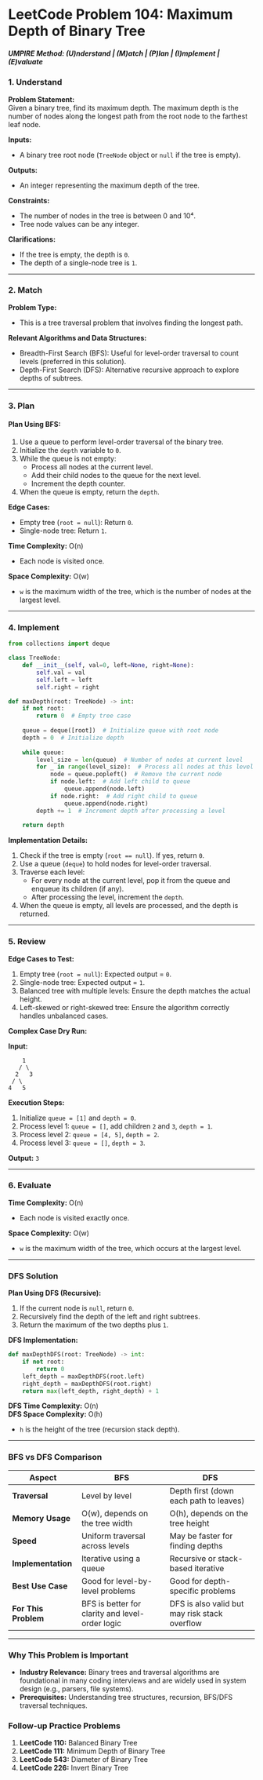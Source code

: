 # LeetCode Problem 104: Maximum Depth of Binary Tree

##### UMPIRE Method: (U)nderstand | (M)atch | (P)lan | (I)mplement | (E)valuate

### **1. Understand**

**Problem Statement:**  
Given a binary tree, find its maximum depth. The maximum depth is the number of nodes along the longest path from the root node to the farthest leaf node.

**Inputs:**  
- A binary tree root node (`TreeNode` object or `null` if the tree is empty).

**Outputs:**  
- An integer representing the maximum depth of the tree.

**Constraints:**
- The number of nodes in the tree is between 0 and 10⁴.
- Tree node values can be any integer.

**Clarifications:**  
- If the tree is empty, the depth is `0`.
- The depth of a single-node tree is `1`.

---

### **2. Match**

**Problem Type:**  
- This is a tree traversal problem that involves finding the longest path.

**Relevant Algorithms and Data Structures:**  
- Breadth-First Search (BFS): Useful for level-order traversal to count levels (preferred in this solution).
- Depth-First Search (DFS): Alternative recursive approach to explore depths of subtrees.

---

### **3. Plan**

#### **Plan Using BFS:**
1. Use a queue to perform level-order traversal of the binary tree.
2. Initialize the `depth` variable to `0`.
3. While the queue is not empty:
   - Process all nodes at the current level.
   - Add their child nodes to the queue for the next level.
   - Increment the depth counter.
4. When the queue is empty, return the `depth`.

**Edge Cases:**  
- Empty tree (`root = null`): Return `0`.
- Single-node tree: Return `1`.

**Time Complexity:** O(n)  
- Each node is visited once.

**Space Complexity:** O(w)  
- `w` is the maximum width of the tree, which is the number of nodes at the largest level.

---

### **4. Implement**

```python
from collections import deque

class TreeNode:
    def __init__(self, val=0, left=None, right=None):
        self.val = val
        self.left = left
        self.right = right

def maxDepth(root: TreeNode) -> int:
    if not root:
        return 0  # Empty tree case
    
    queue = deque([root])  # Initialize queue with root node
    depth = 0  # Initialize depth
    
    while queue:
        level_size = len(queue)  # Number of nodes at current level
        for _ in range(level_size):  # Process all nodes at this level
            node = queue.popleft()  # Remove the current node
            if node.left:  # Add left child to queue
                queue.append(node.left)
            if node.right:  # Add right child to queue
                queue.append(node.right)
        depth += 1  # Increment depth after processing a level
    
    return depth
```

**Implementation Details:**
1. Check if the tree is empty (`root == null`). If yes, return `0`.
2. Use a queue (`deque`) to hold nodes for level-order traversal.
3. Traverse each level:
   - For every node at the current level, pop it from the queue and enqueue its children (if any).
   - After processing the level, increment the `depth`.
4. When the queue is empty, all levels are processed, and the depth is returned.

---

### **5. Review**

**Edge Cases to Test:**
1. Empty tree (`root = null`): Expected output = `0`.
2. Single-node tree: Expected output = `1`.
3. Balanced tree with multiple levels: Ensure the depth matches the actual height.
4. Left-skewed or right-skewed tree: Ensure the algorithm correctly handles unbalanced cases.

**Complex Case Dry Run:**

**Input:**
```text
    1
   / \
  2   3
 / \
4   5
```

**Execution Steps:**
1. Initialize `queue = [1]` and `depth = 0`.
2. Process level 1: `queue = []`, add children `2` and `3`, `depth = 1`.
3. Process level 2: `queue = [4, 5]`, `depth = 2`.
4. Process level 3: `queue = []`, `depth = 3`.

**Output:** `3`

---

### **6. Evaluate**

**Time Complexity:** O(n)  
- Each node is visited exactly once.

**Space Complexity:** O(w)  
- `w` is the maximum width of the tree, which occurs at the largest level.

---

### **DFS Solution**

**Plan Using DFS (Recursive):**
1. If the current node is `null`, return `0`.
2. Recursively find the depth of the left and right subtrees.
3. Return the maximum of the two depths plus `1`.

**DFS Implementation:**
```python
def maxDepthDFS(root: TreeNode) -> int:
    if not root:
        return 0
    left_depth = maxDepthDFS(root.left)
    right_depth = maxDepthDFS(root.right)
    return max(left_depth, right_depth) + 1
```

**DFS Time Complexity:** O(n)  
**DFS Space Complexity:** O(h)  
- `h` is the height of the tree (recursion stack depth).

---

### **BFS vs DFS Comparison**

| **Aspect**       | **BFS**                                      | **DFS**                                      |
|-------------------|----------------------------------------------|----------------------------------------------|
| **Traversal**     | Level by level                              | Depth first (down each path to leaves)       |
| **Memory Usage**  | O(w), depends on the tree width             | O(h), depends on the tree height             |
| **Speed**         | Uniform traversal across levels             | May be faster for finding depths            |
| **Implementation**| Iterative using a queue                     | Recursive or stack-based iterative           |
| **Best Use Case** | Good for level-by-level problems            | Good for depth-specific problems             |
| **For This Problem** | BFS is better for clarity and level-order logic | DFS is also valid but may risk stack overflow |

---

### **Why This Problem is Important**

- **Industry Relevance:** Binary trees and traversal algorithms are foundational in many coding interviews and are widely used in system design (e.g., parsers, file systems).
- **Prerequisites:** Understanding tree structures, recursion, BFS/DFS traversal techniques.


### **Follow-up Practice Problems**
1. **LeetCode 110:** Balanced Binary Tree
2. **LeetCode 111:** Minimum Depth of Binary Tree
3. **LeetCode 543:** Diameter of Binary Tree
4. **LeetCode 226:** Invert Binary Tree
